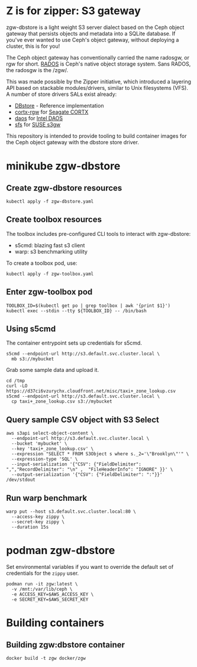 # Z is for zipper: S3 gateway

zgw-dbstore is a light weight S3 server dialect based on the Ceph object
gateway that persists objects and metadata into a SQLite database. If you've
ever wanted to use Ceph's object gateway, without deploying a cluster, this is
for you!

The Ceph object gateway has conventionally carried the name radosgw, or rgw for
short. [RADOS](https://ceph.com/assets/pdfs/weil-rados-pdsw07.pdf) is Ceph's
native object storage system. Sans RADOS, the radosgw is the /zgw/.

This was made possible by the Zipper initiative, which introduced a layering API
based on stackable modules/drivers, similar to Unix filesystems (VFS). A number
of store drivers SALs exist already:

* [DBstore](https://github.com/ceph/ceph/tree/main/src/rgw/store/dbstore) - Reference implementation
* [cortx-rgw](https://github.com/Seagate/cortx-rgw) for [Seagate CORTX](https://github.com/Seagate/cortx)
* [daos](https://github.com/ceph/ceph/pull/47709) for [Intel DAOS](https://github.com/daos-stack/daos)
* [sfs](https://github.com/aquarist-labs/ceph/tree/s3gw/src/rgw/store/sfs) for [SUSE s3gw](https://github.com/aquarist-labs/s3gw-tools/)

This repository is intended to provide tooling to build container images for
the Ceph object gateway with the dbstore store driver.

# minikube zgw-dbstore

## Create zgw-dbstore resources

```
kubectl apply -f zgw-dbstore.yaml
```

## Create toolbox resources

The toolbox includes pre-configured CLI tools to interact with zgw-dbstore:

* s5cmd: blazing fast s3 client
* warp: s3 benchmarking utility

To create a toolbox pod, use:

```
kubectl apply -f zgw-toolbox.yaml
```

## Enter zgw-toolbox pod

```
TOOLBOX_ID=$(kubectl get po | grep toolbox | awk '{print $1}')
kubectl exec --stdin --tty ${TOOLBOX_ID} -- /bin/bash
```

## Using s5cmd

The container entrypoint sets up credentials for s5cmd.

```
s5cmd --endpoint-url http://s3.default.svc.cluster.local \
  mb s3://mybucket
```

Grab some sample data and upload it.

```
cd /tmp
curl -LO https://d37ci6vzurychx.cloudfront.net/misc/taxi+_zone_lookup.csv
s5cmd --endpoint-url http://s3.default.svc.cluster.local \
  cp taxi+_zone_lookup.csv s3://mybucket
```

## Query sample CSV object with S3 Select
```
aws s3api select-object-content \
  --endpoint-url http://s3.default.svc.cluster.local \
  --bucket 'mybucket' \
  --key 'taxi+_zone_lookup.csv' \
  --expression "SELECT * FROM S3Object s where s._2='\"Brooklyn\"'" \
  --expression-type 'SQL' \
  --input-serialization '{"CSV": {"FieldDelimiter": ",","RecordDelimiter": "\n" ,  "FileHeaderInfo": "IGNORE" }}' \
  --output-serialization '{"CSV": {"FieldDelimiter": ":"}}' /dev/stdout
```

## Run warp benchmark
```
warp put --host s3.default.svc.cluster.local:80 \
  --access-key zippy \
  --secret-key zippy \
  --duration 15s
```

# podman zgw-dbstore

Set environmental variables if you want to override the default set of
credentials for the `zippy` user.

```
podman run -it zgw:latest \
  -v /mnt:/var/lib/ceph \
  -e ACCESS_KEY=$AWS_ACCESS_KEY \
  -e SECRET_KEY=$AWS_SECRET_KEY
```

# Building containers

## Building zgw:dbstore container

```
docker build -t zgw docker/zgw
```
